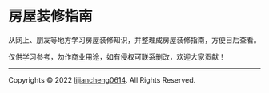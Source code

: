 # 房屋装修指南

从网上、朋友等地方学习房屋装修知识，并整理成房屋装修指南，方便日后查看。

仅供学习参考，勿作商业用途，如有侵权可联系删改，欢迎大家贡献！

---

Copyrights © 2022 [lijiancheng0614](https://lijiancheng0614.github.io/). All Rights Reserved.

